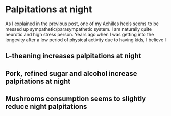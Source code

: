 # Palpitations at night

As I explained in the previous post, one of my Achilles heels seems to be messed up sympathetic/parasympathetic system.
I am naturally quite neurotic and high stress person. Years ago when I was getting into the longevity after a low period
of physical activity due to having kids, I believe I 


## L-theaning increases palpitations at night

## Pork, refined sugar and alcohol increase palpitations at night

## Mushrooms consumption seems to slightly reduce night palpitations





<!-- 
TODO

Average pace -> Night palpitations
Blueberries -> Night palpitations (seems like a long correlation)
-->
